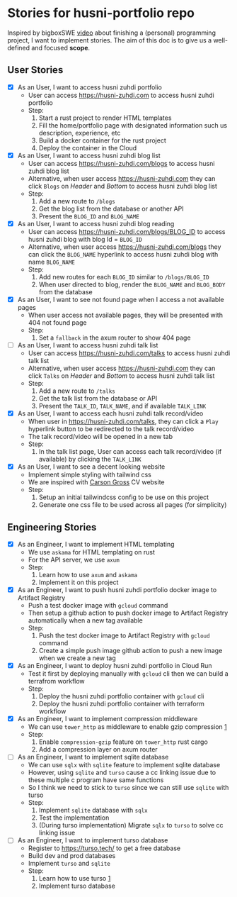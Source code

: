 # Stories for husni-portfolio repo

Inspired by bigboxSWE [video](https://www.youtube.com/watch?v=nqqmwRXSvrw) about finishing a (personal) programming project, I want to implement stories. The aim of this doc is to give us a well-defined and focused **scope**.

## User Stories
 - [x] As an User, I want to access husni zuhdi portfolio
	 - User can access https://husni-zuhdi.com to access husni zuhdi portfolio
	 - Step:
		 1. Start a rust project to render HTML templates
		 2. Fill the home/portfolio page with designated information such us description, experience, etc
		 3. Build a docker container for the rust project
		 4. Deploy the container in the Cloud
 - [x] As an User, I want to access husni zuhdi blog list
	 - User can access https://husni-zuhdi.com/blogs to access husni zuhdi blog list
	 - Alternative, when user access https://husni-zuhdi.com they can click `Blogs` on *Header* and *Bottom* to access husni zuhdi blog list
	 - Step:
		 1. Add a new route to `/blogs`
		 2. Get the blog list from the database or another API
		 3. Present the `BLOG_ID` and `BLOG_NAME`
 - [x] As an User, I want to access husni zuhdi blog reading
	 - User can access https://husni-zuhdi.com/blogs/BLOG_ID to access husni zuhdi blog with blog Id = `BLOG_ID`
	 - Alternative, when user access https://husni-zuhdi.com/blogs they can click the `BLOG_NAME` hyperlink to access husni zuhdi blog with name `BLOG_NAME`
	 - Step:
		 1. Add new routes for each `BLOG_ID` similar to  `/blogs/BLOG_ID`
		 2. When user directed to blog, render the `BLOG_NAME` and `BLOG_BODY` from the database
 - [x] As an User, I want to see not found page when I access a not available pages
	 - When user access not available pages, they will be presented with 404 not found page
	 - Step:
		 1. Set a `fallback` in the axum router to show 404 page
 - [ ] As an User, I want to access husni zuhdi talk list
	 - User can access https://husni-zuhdi.com/talks to access husni zuhdi talk list
	 - Alternative, when user access https://husni-zuhdi.com they can click `Talks` on *Header* and *Bottom* to access husni zuhdi talk list
	 - Step:
		 1. Add a new route to `/talks`
		 2. Get the talk list from the database or API
		 3. Present the `TALK_ID`, `TALK_NAME`, and if available `TALK_LINK`
 - [x] As an User, I want to access each husni zuhdi talk record/video
	 - When user in https://husni-zuhdi.com/talks, they can click a `Play` hyperlink button to be redirected to the talk record/video
	 - The talk record/video will be opened in a new tab
	 - Step:
		 1. In the talk list page, User can access each talk record/video (if available) by clicking the `TALK_LINK`
 - [x] As an User, I want to see a decent looking website
	 - Implement simple styling with tailwind css
	 - We are inspired with [Carson Gross](https://bigsky.software/cv/) CV website
	 - Step:
		 1. Setup an initial tailwindcss config to be use on this project
		 2. Generate one css file to be used across all pages (for simplicity)

## Engineering Stories
 - [x] As an Engineer, I want to implement HTML templating
	 - We use `askama` for HTML templating on rust
	 - For the API server, we use `axum`
	 - Step:
		 1. Learn how to use `axum` and `askama`
		 2. Implement it on this project
 - [x] As an Engineer, I want to push husni zuhdi portfolio docker image to Artifact Registry
	 - Push a test docker image with `gcloud` command
	 - Then setup a github action to push docker image to Artifact Registry automatically when a new tag available
	 - Step:
		 1. Push the test docker image to Artifact Registry with `gcloud` command
		 2. Create a simple push image github action to push a new image when we create a new tag
 - [x] As an Engineer, I want to deploy husni zuhdi portfolio in Cloud Run
	 - Test it first by deploying manually with `gcloud` cli then we can build a terrafrom workflow
	 - Step:
		 1. Deploy the husni zuhdi portfolio container with `gcloud` cli
		 2. Deploy the husni zuhdi portfolio container with terraform workflow
 - [x] As an Engineer, I want to implement compression middleware
	 - We can use `tower_http` as middleware to enable gzip compression [1](https://docs.rs/tower-http/0.6.2/tower_http/compression/index.html)
	 - Step:
		 1. Enable `compression-gzip` feature on `tower_http` rust cargo
		 2. Add a compression layer on axum router
 - [ ] As an Engineer, I want to implement sqlite database
	 - We can use `sqlx` with `sqlite`  feature to implement sqlite database
	 - However, using `sqlite` and `turso` cause a cc linking issue due to these multiple c program have same functions
	 - So I think we need to stick to `turso` since we can still use `sqlite` with turso
	 - Step:
		 1. Implement `sqlite` database with `sqlx`
		 2. Test the implementation
		 3. (During turso implementation) Migrate `sqlx` to `turso` to solve cc linking issue
 - [ ] As an Engineer, I want to implement turso database
	 - Register to https://turso.tech/ to get a free database
	 - Build dev and prod databases
	 - Implement `turso` and `sqlite`
	 - Step:
		 1. Learn how to use turso [1](https://docs.turso.tech/introduction)
		 2. Implement turso database
